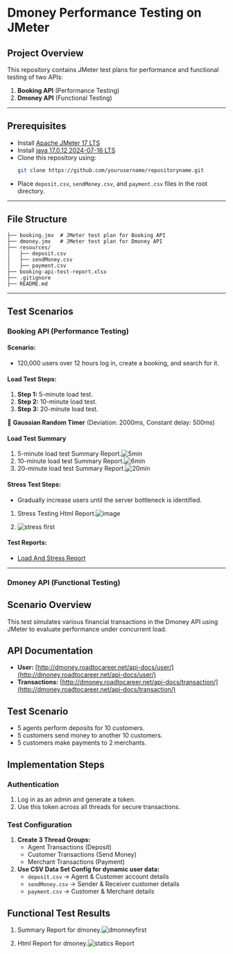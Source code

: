 # Dmoney Performance Testing on JMeter

## Project Overview
This repository contains JMeter test plans for performance and functional testing of two APIs:
1. **Booking API** (Performance Testing)
2. **Dmoney API** (Functional Testing)

---

## Prerequisites
- Install [Apache JMeter 17 LTS](https://jmeter.apache.org/download_jmeter.cgi)
- Install [java 17.0.12 2024-07-16 LTS](https://www.oracle.com/java/technologies/javase-downloads.html)
- Clone this repository using:
  ```bash
  git clone https://github.com/yourusername/repositoryname.git
  ```
- Place `deposit.csv`, `sendMoney.csv`, and `payment.csv` files in the root directory.

---

## File Structure
```
├── booking.jmx  # JMeter test plan for Booking API
├── dmoney.jmx   # JMeter test plan for Dmoney API
├── resources/
│   ├── deposit.csv
│   ├── sendMoney.csv
│   ├── payment.csv
├── booking-api-test-report.xlsx
├── .gitignore
├── README.md
```

---

## **Test Scenarios**
### **Booking API (Performance Testing)**
#### **Scenario:**
- 120,000 users over 12 hours log in, create a booking, and search for it.

#### **Load Test Steps:**
1. **Step 1:** 5-minute load test.
2. **Step 2:** 10-minute load test.
3. **Step 3:** 20-minute load test.

📌 **Gaussian Random Timer** (Deviation: 2000ms, Constant delay: 500ms)
#### **Load Test Summary**
1.  5-minute load test Summary Report.![5min](https://github.com/user-attachments/assets/e3ea5a21-df6d-4008-a3fd-0fa002242a31)
2.  10-minute load test Summary Report.![6min](https://github.com/user-attachments/assets/132035a4-361d-49ee-88db-f2051b8ca57e)
3.  20-minute load test Summary Report.![20min](https://github.com/user-attachments/assets/e2379f81-d775-41ec-91a3-62178175405d)




#### **Stress Test Steps:**
- Gradually increase users until the server bottleneck is identified.
1.  Stress Testing Html Report.![image](https://github.com/user-attachments/assets/2220d322-0788-4521-b0f1-4d826752ebf1)

2.  ![stress first](https://github.com/user-attachments/assets/891ba2a6-7340-40b4-a553-fc960e0e74f3)


#### **Test Reports:**
- [Load And Stress Report](https://docs.google.com/spreadsheets/d/1CI1PiXehG9sPqBYysJ4wEJBCzUpf7rC26YP0Vd9fqiQ/edit?usp=sharing)
  


---

### **Dmoney API (Functional Testing)**
## Scenario Overview

This test simulates various financial transactions in the Dmoney API using JMeter to evaluate performance under concurrent load.

## API Documentation
- **User:** [http://dmoney.roadtocareer.net/api-docs/user/](http://dmoney.roadtocareer.net/api-docs/user/)
- **Transactions:** [http://dmoney.roadtocareer.net/api-docs/transaction/](http://dmoney.roadtocareer.net/api-docs/transaction/)

## Test Scenario
- 5 agents perform deposits for 10 customers.
- 5 customers send money to another 10 customers.
- 5 customers make payments to 2 merchants.

## Implementation Steps

### Authentication
1. Log in as an admin and generate a token.
2. Use this token across all threads for secure transactions.

### Test Configuration
1. **Create 3 Thread Groups:**
   - Agent Transactions (Deposit)
   - Customer Transactions (Send Money)
   - Merchant Transactions (Payment)
2. **Use CSV Data Set Config for dynamic user data:**
   - `deposit.csv` → Agent & Customer account details
   - `sendMoney.csv` → Sender & Receiver customer details
   - `payment.csv` → Customer & Merchant details

## Functional Test Results
1.  Summary Report for dmoney.![dmonneyfirst](https://github.com/user-attachments/assets/a5824107-d833-4ecc-94b5-235406d75d55)

1.  Html Report for dmoney.![statics Report](https://github.com/user-attachments/assets/91db0291-39ce-4a1c-9dcc-a64d25826f11)


